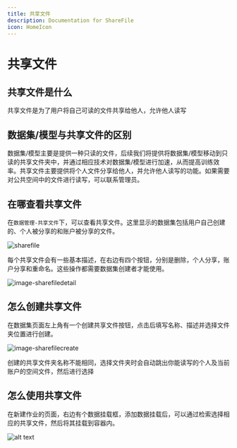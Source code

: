 ```yaml
---
title: 共享文件
description: Documentation for ShareFile
icon: HomeIcon
---
```


# 共享文件

## 共享文件是什么

共享文件是为了用户将自己可读的文件共享给他人，允许他人读写

## 数据集/模型与共享文件的区别

数据集/模型主要是提供一种只读的文件，后续我们将提供将数据集/模型移动到只读的共享文件夹中，并通过相应技术对数据集/模型进行加速，从而提高训练效率。共享文件主要提供将个人文件分享给他人，并允许他人读写的功能。如果需要对公共空间中的文件进行读写，可以联系管理员。

## 在哪查看共享文件

在`数据管理-共享文件`下，可以查看共享文件。这里显示的数据集包括用户自己创建的、个人被分享的和账户被分享的文件。

![sharefile](./img/sharefile.png)

每个共享文件会有一些基本描述，在右边有四个按钮，分别是删除，个人分享，账户分享和重命名。这些操作都需要数据集创建者才能使用。

![image-sharefiledetail](./img/sharefiledetail.png)

## 怎么创建共享文件

在数据集页面左上角有一个创建共享文件按钮，点击后填写名称、描述并选择文件夹位置进行创建。

![image-sharefilecreate](./img/sharefilecreate.png)

创建的共享文件夹名称不能相同，选择文件夹时会自动跳出你能读写的个人及当前账户的空间文件，然后进行选择

## 怎么使用共享文件

在新建作业的页面，右边有个数据挂载框，添加数据挂载后，可以通过检索选择相应的共享文件，然后将其挂载到容器内。

![alt text](./img/mount.png)
